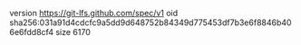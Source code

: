 version https://git-lfs.github.com/spec/v1
oid sha256:031a91d4cdcfc9a5dd9d648752b84349d775453df7b3e6f8846b406e6fdd8cf4
size 6170
